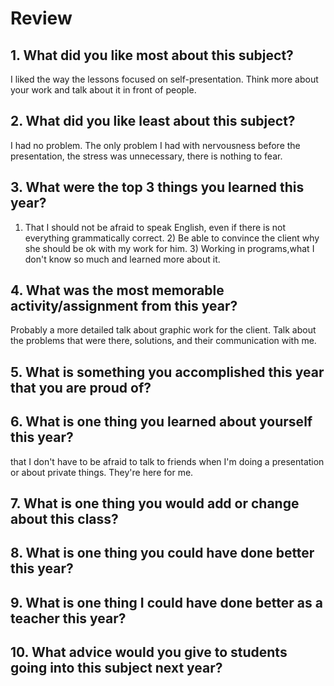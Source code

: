 # Review

## 1. What did you like most about this subject?
I liked the way the lessons focused on self-presentation. Think more about your work and talk about it in front of people.

## 2. What did you like least about this subject?
I had no problem. The only problem I had with nervousness before the presentation, the stress was unnecessary, there is nothing to fear.

## 3. What were the top 3 things you learned this year?
1) That I should not be afraid to speak English, even if there is not everything grammatically correct. 2) Be able to convince the client why she should be ok with my work for him. 3) Working in programs,what I don't know so much and learned more about it.

## 4. What was the most memorable activity/assignment from this year?
Probably a more detailed talk about graphic work for the client. Talk about the problems that were there, solutions, and their communication with me.

## 5. What is something you accomplished this year that you are proud of?

## 6. What is one thing you learned about yourself this year?
that I don't have to be afraid to talk to friends when I'm doing a presentation or about private things. They're here for me.

## 7. What is one thing you would add or change about this class?

## 8. What is one thing you could have done better this year?

## 9. What is one thing I could have done better as a teacher this year?

## 10. What advice would you give to students going into this subject next year?
